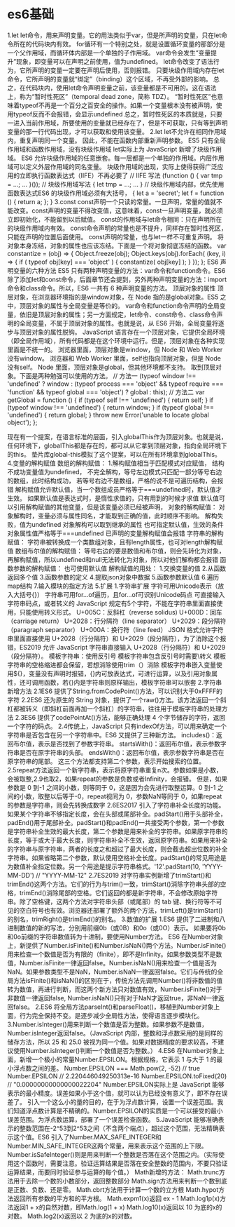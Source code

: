 # es6基础

1.let
let命令，用来声明变量。它的用法类似于var，但是所声明的变量，只在let命令所在的代码块内有效。
for循环有一个特别之处，就是设置循环变量的那部分是一个父作用域，而循环体内部是一个单独的子作用域。
var命令会发生“变量提升”现象，即变量可以在声明之前使用，值为undefined。
let命令改变了语法行为，它所声明的变量一定要在声明后使用，否则报错。
只要块级作用域内存在let命令，它所声明的变量就“绑定”（binding）这个区域，不再受外部的影响。
总之，在代码块内，使用let命令声明变量之前，该变量都是不可用的。这在语法上，称为“暂时性死区”（temporal dead zone，简称 TDZ）。
“暂时性死区”也意味着typeof不再是一个百分之百安全的操作。如果一个变量根本没有被声明，使用typeof反而不会报错，会显示undefined
总之，暂时性死区的本质就是，只要一进入当前作用域，所要使用的变量就已经存在了，但是不可获取，只有等到声明变量的那一行代码出现，才可以获取和使用该变量。
2.let
let不允许在相同作用域内，重复声明同一个变量。
因此，不能在函数内部重新声明参数。
ES5 只有全局作用域和函数作用域，没有块级作用域
let实际上为 JavaScript 新增了块级作用域。
ES6 允许块级作用域的任意嵌套。每一层都是一个单独的作用域。内层作用域可以定义外层作用域的同名变量。
块级作用域的出现，实际上使得获得广泛应用的立即执行函数表达式（IIFE）不再必要了
// IIFE 写法
(function () {
  var tmp = ...;
  ...
}());
// 块级作用域写法
{
  let tmp = ...;
  ...
}
// 块级作用域内部，优先使用函数表达式ES6 的块级作用域必须有大括号，
{
  let a = 'secret';
  let f = function () {
    return a;
  };
}
3.const
const声明一个只读的常量。一旦声明，常量的值就不能改变。const声明的变量不得改变值，这意味着，const一旦声明变量，就必须立即初始化，不能留到以后赋值。
const的作用域与let命令相同：只在声明所在的块级作用域内有效。
const命令声明的常量也是不提升，同样存在暂时性死区，只能在声明的位置后面使用。
const声明的常量，也与let一样不可重复声明。
将对象本身冻结，对象的属性也应该冻结。下面是一个将对象彻底冻结的函数。
var constantize = (obj) => {
  Object.freeze(obj);
  Object.keys(obj).forEach( (key, i) => {
    if ( typeof obj[key] === 'object' ) {
      constantize( obj[key] );
    }
  });
};
ES6 声明变量的六种方法
ES5 只有两种声明变量的方法：var命令和function命令。ES6 除了添加let和const命令，后面章节还会提到，另外两种声明变量的方法：import命令和class命令。所以，ES6 一共有 6 种声明变量的方法。
顶层对象的属性
顶层对象，在浏览器环境指的是window对象，在 Node 指的是global对象。ES5 之中，顶层对象的属性与全局变量是等价的。
var命令和function命令声明的全局变量，依旧是顶层对象的属性；另一方面规定，let命令、const命令、class命令声明的全局变量，不属于顶层对象的属性。也就是说，从 ES6 开始，全局变量将逐步与顶层对象的属性脱钩。
JavaScript 语言存在一个顶层对象，它提供全局环境（即全局作用域），所有代码都是在这个环境中运行。但是，顶层对象在各种实现里面是不统一的。
浏览器里面，顶层对象是window，但 Node 和 Web Worker 没有window。
浏览器和 Web Worker 里面，self也指向顶层对象，但是 Node 没有self。
Node 里面，顶层对象是global，但其他环境都不支持。
取到顶层对象。下面是两种勉强可以使用的方法。
// 方法一
(typeof window !== 'undefined'
   ? window
   : (typeof process === 'object' &&
      typeof require === 'function' &&
      typeof global === 'object')
     ? global
     : this);
// 方法二
var getGlobal = function () {
  if (typeof self !== 'undefined') { return self; }
  if (typeof window !== 'undefined') { return window; }
  if (typeof global !== 'undefined') { return global; }
  throw new Error('unable to locate global object');
};

现在有一个提案，在语言标准的层面，引入globalThis作为顶层对象。也就是说，任何环境下，globalThis都是存在的，都可以从它拿到顶层对象，指向全局环境下的this。
垫片库global-this模拟了这个提案，可以在所有环境拿到globalThis。
4.变量的解构赋值
数组的解构赋值：
1.解构赋值相当于匹配模式对应赋值，
结构不成功变量值为undefined，
不完全解构，等号左边模式只匹配一部分等号右边的数组，此时结构成功，
若等号右边不是数组，严格的说不是可遍历结构，会报错
解构赋值允许默认值，当一个数组成员严格等于===undefined时，默认值才生效。
如果默认值是表达式时，是惰性求值的，只有用到的时候才求值
默认值可以引用解构赋值的其他变量，但是该变量必须已经被声明，
对象的解构赋值：
对象解构时，变量必须与属性同名，才能取到正确的值，此时顺序不影响。
解构失败，值为undefined
对象解构可以取到继承的属性
也可指定默认值，生效的条件对象属性值严格等于===undefined
已声明的变量解构赋值会报错
字符串的解构赋值：
字符串被转换成一个类数组对象，且有length属性，也可对length解构赋值
数组布尔值的解构赋值：
等号右边的要是数值和布尔值，则会先转化为对象，再解构赋值，所以undefined和null无法转化为对象，所以对他们解构都会报错
函数参数的解构赋值：
也可使用默认值
解构赋值的用处：
1.交换变量的值
2.从函数返回多个值
3.函数参数的定义
4.提取json对象中数据
5.函数参数默认值
6.遍历map结构
7.输入模块的指定方法
5.扩展
1.字符串扩展
字符可用Unicode表示（放入大括号{}）
字符串可用for...of遍历，且for...of可识别Unicode码点
可直接输入字符串码点，或者转义的
JavaScript 规定有5个字符，不能在字符串里面直接使用，只能使用转义形式。
U+005C：反斜杠（reverse solidus)
U+000D：回车（carriage return）
U+2028：行分隔符（line separator）
U+2029：段分隔符（paragraph separator）
U+000A：换行符（line feed）
JSON 格式允许字符串里面直接使用 U+2028（行分隔符）和 U+2029（段分隔符），为了消除这个报错，ES2019 允许 JavaScript 字符串直接输入 U+2028（行分隔符）和 U+2029（段分隔符）。
模板字符串：使用反引号
模板字符串包含反引号时需要\转义
模板字符串的空格缩进都会保留，若想消除使用trim（）消除
模板字符串嵌入变量使用${}，变量没有声明时报错，{}内可放表达式，可进行运算，以及引用对象属性，还可调用函数，若{}内是字符串则原样输出，模板字符串可以嵌套
2.字符串新增方法
2.1ES6 提供了String.fromCodePoint()方法，可以识别大于0xFFFF的字符
2.2ES6 还为原生的 String 对象，提供了一个raw()方法。该方法返回一个斜杠都被转义（即斜杠前面再加一个斜杠）的字符串，往往用于模板字符串的处理方法
2.3ES6 提供了codePointAt()方法，能够正确处理 4 个字节储存的字符，返回一个字符的码点。
2.4传统上，JavaScript 只有indexOf方法，可以用来确定一个字符串是否包含在另一个字符串中。ES6 又提供了三种新方法。
includes()：返回布尔值，表示是否找到了参数字符串。
startsWith()：返回布尔值，表示参数字符串是否在原字符串的头部。
endsWith()：返回布尔值，表示参数字符串是否在原字符串的尾部。
这三个方法都支持第二个参数，表示开始搜索的位置。
2.5repeat方法返回一个新字符串，表示将原字符串重复n次。参数如果是小数，会被取整,2.9也取2，如果repeat的参数是负数或者Infinity，会报错。
但是，如果参数是 0 到-1 之间的小数，则等同于 0，这是因为会先进行取整运算。0 到-1 之间的小数，取整以后等于-0，repeat视同为 0，参数NaN等同于 0，如果repeat的参数是字符串，则会先转换成数字
2.6ES2017 引入了字符串补全长度的功能。如果某个字符串不够指定长度，会在头部或尾部补全。padStart()用于头部补全，padEnd()用于尾部补全。padStart()和padEnd()一共接受两个参数，第一个参数是字符串补全生效的最大长度，第二个参数是用来补全的字符串。如果原字符串的长度，等于或大于最大长度，则字符串补全不生效，返回原字符串。如果用来补全的字符串与原字符串，两者的长度之和超过了最大长度，则会截去超出位数的补全字符串。如果省略第二个参数，默认使用空格补全长度。padStart()的常见用途是为数值补全指定位数。另一个用途是提示字符串格式。'12'.padStart(10, 'YYYY-MM-DD') // "YYYY-MM-12"
2.7ES2019 对字符串实例新增了trimStart()和trimEnd()这两个方法。它们的行为与trim()一致，trimStart()消除字符串头部的空格，trimEnd()消除尾部的空格。它们返回的都是新字符串，不会修改原始字符串。除了空格键，这两个方法对字符串头部（或尾部）的 tab 键、换行符等不可见的空白符号也有效。浏览器还部署了额外的两个方法，trimLeft()是trimStart()的别名，trimRight()是trimEnd()的别名。
3.数值的扩展
1.ES6 提供了二进制和八进制数值的新的写法，分别用前缀0b（或0B）和0o（或0O）表示。
如果要将0b和0o前缀的字符串数值转为十进制，要使用Number方法。
ES6 在Number对象上，新提供了Number.isFinite()和Number.isNaN()两个方法。Number.isFinite()用来检查一个数值是否为有限的（finite），即不是Infinity。如果参数类型不是数值，Number.isFinite一律返回false。Number.isNaN()用来检查一个值是否为NaN。如果参数类型不是NaN，Number.isNaN一律返回false。它们与传统的全局方法isFinite()和isNaN()的区别在于，传统方法先调用Number()将非数值的值转为数值，再进行判断，而这两个新方法只对数值有效，Number.isFinite()对于非数值一律返回false, Number.isNaN()只有对于NaN才返回true，非NaN一律返回false。
2.ES6 将全局方法parseInt()和parseFloat()，移植到Number对象上面，行为完全保持不变。是逐步减少全局性方法，使得语言逐步模块化。
3.Number.isInteger()用来判断一个数值是否为整数。如果参数不是数值，Number.isInteger返回false。（JavaScript 内部，整数和浮点数采用的是同样的储存方法，所以 25 和 25.0 被视为同一个值。如果对数据精度的要求较高，不建议使用Number.isInteger()判断一个数值是否为整数。）
4.ES6 在Number对象上面，新增一个极小的常量Number.EPSILON。根据规格，它表示 1 与大于 1 的最小浮点数之间的差。
Number.EPSILON === Math.pow(2, -52)
// true
Number.EPSILON
// 2.220446049250313e-16
Number.EPSILON.toFixed(20)
// "0.00000000000000022204"
Number.EPSILON实际上是 JavaScript 能够表示的最小精度。误差如果小于这个值，就可以认为已经没有意义了，即不存在误差了。
引入一个这么小的量的目的，在于为浮点数计算，设置一个误差范围。我们知道浮点数计算是不精确的。Number.EPSILON的实质是一个可以接受的最小误差范围。为浮点数运算，部署了一个误差检查函数。
5.JavaScript 能够准确表示的整数范围在-2^53到2^53之间（不含两个端点），超过这个范围，无法精确表示这个值。ES6 引入了Number.MAX_SAFE_INTEGER和Number.MIN_SAFE_INTEGER这两个常量，用来表示这个范围的上下限。Number.isSafeInteger()则是用来判断一个整数是否落在这个范围之内。（实际使用这个函数时，需要注意。验证运算结果是否落在安全整数的范围内，不要只验证运算结果，而要同时验证参与运算的每个值。）
Math新增的方法：
Math.trunc方法用于去除一个数的小数部分，返回整数部分
Math.sign方法用来判断一个数到底是正数、负数、还是零。
Math.cbrt方法用于计算一个数的立方根
Math.hypot方法返回所有参数的平方和的平方根。
Math.expm1(x)返回 ex - 1
Math.log1p(x)方法返回1 + x的自然对数，即Math.log(1 + x)
Math.log10(x)返回以 10 为底的x的对数。
Math.log2(x)返回以 2 为底的x的对数。